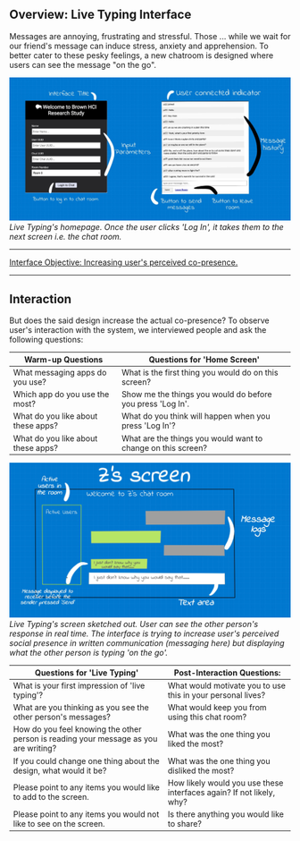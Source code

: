 <!---## Overview

What makes design invisible? Make it good.

This project steps in a user's shoes on what goes on when users try to use a chat room. I observe users interactions with a [public chatroom](http://chatatbrownhci.herokuapp.com), what are users thinking when they interact with the interface and how do they behave. How does the interface make them "feel"? We combine these thoughts, feelings and behaviors and create three personas and one storyboard. --->


<!---## Research Question --->

## Overview: Live Typing Interface

Messages are annoying, frustrating and stressful. Those ... while we wait for our friend's message can induce stress, anxiety and apprehension. To better cater to these pesky feelings, a new chatroom is designed where users can see the message "on the go".

![Drawing-2.sketchpad.jpeg](Drawing-2.sketchpad.jpeg)
*Live Typing's homepage. Once the user clicks 'Log In', it takes them to the next screen i.e. the chat room.*

*****
[Interface Objective: Increasing user's perceived co-presence.](http://chatatbrownhci.herokuapp.com)
*****

## Interaction

But does the said design increase the actual co-presence? To observe user's interaction with the system, we interviewed people and ask the following questions: 

Warm-up Questions | Questions for 'Home Screen'
-----|-------
What messaging apps do you use?  | What is the first thing you would do on this screen? 
Which app do you use the most? | Show me the things you would do before you press 'Log In'. 
What do you like about these apps? | What do you think will happen when you press 'Log In'? 
What do you like about these apps? | What are the things you would want to change on this screen? 


![Drawing-1.sketchpad.jpeg](Drawing-1.sketchpad.jpeg)
*Live Typing's screen sketched out. User can see the other person's response in real time. The interface is trying to increase user's perceived social presence in written communication (messaging here) but displaying what the other person is typing 'on the go'.*

Questions for 'Live Typing'  | Post-Interaction Questions:
-----|-------
What is your first impression of 'live typing'? | What would motivate you to use this in your personal lives?
What are you thinking as you see the other person's messages?| What would keep you from using this chat room?
How do you feel knowing the other person is reading your message as you are writing?| What was the one thing you liked the most?
If you could change one thing about the design, what would it be?|  What was the one thing you disliked the most?
Please point to any items you would like to add to the screen. |  How likely would you use these interfaces again? If not likely, why?
Please point to any items you would not like to see on the screen.|  Is there anything you would like to share?
